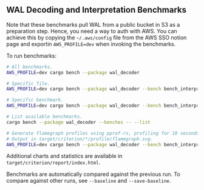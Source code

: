 ## WAL Decoding and Interpretation Benchmarks

Note that these benchmarks pull WAL from a public bucket in S3
as a preparation step. Hence, you need a way to auth with AWS.
You can achieve this by copying the `~/.aws/config` file from
the AWS SSO notion page and exportin `AWS_PROFILE=dev` when invoking
the benchmarks.

To run benchmarks:

```sh
# All benchmarks.
AWS_PROFILE=dev cargo bench --package wal_decoder

# Specific file.
AWS_PROFILE=dev cargo bench --package wal_decoder --bench bench_interpret_wal

# Specific benchmark.
AWS_PROFILE=dev cargo bench --package wal_decoder --bench bench_interpret_wal unsharded

# List available benchmarks.
cargo bench --package wal_decoder --benches -- --list

# Generate flamegraph profiles using pprof-rs, profiling for 10 seconds.
# Output in target/criterion/*/profile/flamegraph.svg.
AWS_PROFILE=dev cargo bench --package wal_decoder --bench bench_interpret_wal unsharded -- --profile-time 10
```

Additional charts and statistics are available in `target/criterion/report/index.html`.

Benchmarks are automatically compared against the previous run. To compare against other runs, see
`--baseline` and `--save-baseline`.
